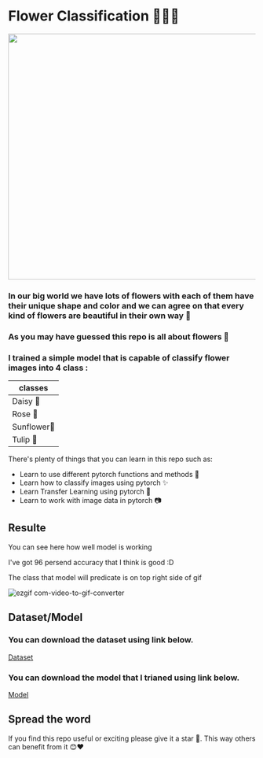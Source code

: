 # Flower Classification 🌼🌻🌷





<img src="https://github.com/0nE01/Flower-Classification/assets/127254729/6ab8d7c5-1fa2-4416-a826-ca3fdc8465a1" width="1100" height="500">



### In our big world we have lots of flowers with each of them have their unique shape and color and we can agree on that every kind of flowers are beautiful in their own way 🌼
### As you may have guessed this repo is all about flowers 🎇
### I trained a simple model that is capable of classify flower images into 4 class :
|  classes  | 
| ------------- | 
| Daisy 🌼|
| Rose 🌹|
| Sunflower🌻 |
| Tulip 🌷|

There's plenty of things that you can learn in this repo such as:
* Learn to use different pytorch functions and methods 💪
* Learn how to classify images using pytorch ✨
* Learn Transfer Learning using pytorch 🤖
* Learn to work with image data in pytorch 📷
  
Resulte
----
You can see here how well model is working

I've got 96 persend accuracy that I think is good :D

The class that model will predicate is on top right side of gif

![ezgif com-video-to-gif-converter](https://github.com/0nE01/Flower-Classification/assets/127254729/ec6c060a-ccf4-4d71-90a5-0b3e7f8f582e)

Dataset/Model
----

### You can download the dataset using link below.
   
[Dataset](https://drive.google.com/file/d/1VcbD7aIt-hcdkPGlZRluc6FXwkA-BczZ/view?usp=drive_link) 


### You can download the model that I trianed using link below.

[Model](https://drive.google.com/file/d/1hPiFCh_oRgxaOH5fTjuAD1tu0sTLGidg/view?usp=drive_link)

## Spread the word
If you find this repo useful or exciting please give it a star 🎇. This way others can benefit from it 😊❤
